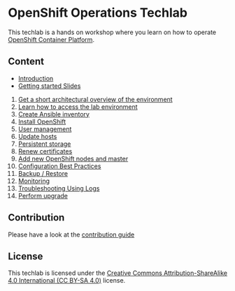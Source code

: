 # OpenShift Operations Techlab

This techlab is a hands on workshop where you learn on how to operate [OpenShift Container Platform](https://www.openshift.com/).

## Content

- [Introduction](labs/00_introduction.md)
- [Getting started Slides](https://appuio.github.io/ops-techlab/#/)

1. [Get a short architectural overview of the environment](labs/311_overview.md)
1. [Learn how to access the lab environment](labs/312_access_environment.md)
1. [Create Ansible inventory](labs/321_ansible_hostsfile.md)
1. [Install OpenShift](labs/322_install_openshift.md)
1. [User management](labs/331_user_management.md)
1. [Update hosts](labs/332_update_host.md)
1. [Persistent storage](labs/333_persistent_storage.md)
1. [Renew certificates](labs/334_renew_certificates.md)
1. [Add new OpenShift nodes  and master](labs/335_add_new_node_and_master.md)
1. [Configuration Best Practices](labs/)
1. [Backup / Restore](labs/351_backup.md)
1. [Monitoring](labs/361_monitoring.md)
1. [Troubleshooting Using Logs](labs/362_logs.md)
1. [Perform upgrade](labs/371_upgrade_openshift37.md)


## Contribution

Please have a look at the [contribution guide](CONTRIBUTING.md)

## License

This techlab is licensed under the [Creative Commons Attribution-ShareAlike 4.0 International (CC BY-SA 4.0)](LICENSE) license.
